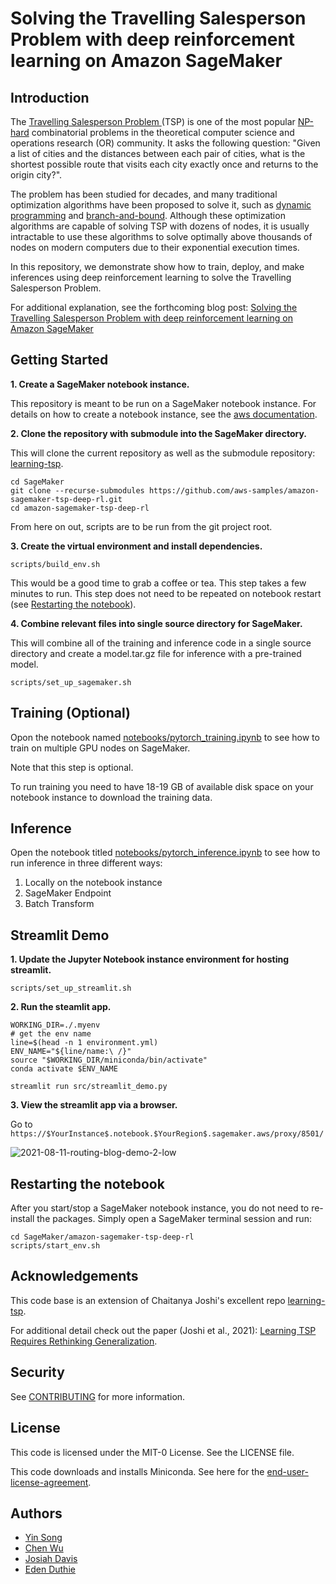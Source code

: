 # Solving the Travelling Salesperson Problem with deep reinforcement learning on Amazon SageMaker

## Introduction

The [Travelling Salesperson Problem ](https://en.wikipedia.org/wiki/Travelling_salesman_problem) (TSP) is one of the most popular [NP-hard](https://xlinux.nist.gov/dads/HTML/nphard.html) combinatorial problems in the  theoretical computer science and operations research (OR) community. It asks the following question: "Given a list of cities and the distances between each pair of cities, what is the shortest possible route that visits each city exactly once and returns to the origin city?".

The problem has been studied for decades, and many traditional optimization algorithms have been proposed to solve it, such as [dynamic programming](https://en.wikipedia.org/wiki/Dynamic_programming) and [branch-and-bound](https://en.wikipedia.org/wiki/Branch_and_bound). Although these optimization algorithms are capable of solving TSP with dozens of nodes, it is usually intractable to use these algorithms to solve optimally above thousands of nodes on modern computers due to their exponential execution times.

In this repository, we demonstrate show how to train, deploy, and make inferences using deep reinforcement learning to solve the Travelling Salesperson Problem.

For additional explanation, see the forthcoming blog post: [Solving the Travelling Salesperson Problem with deep reinforcement learning on Amazon SageMaker](.)

## Getting Started

**1. Create a SageMaker notebook instance.**

This repository is meant to be run on a SageMaker notebook instance. For details on how to create a notebook instance, see the [aws documentation](https://docs.aws.amazon.com/sagemaker/latest/dg/howitworks-create-ws.html).

**2. Clone the repository with submodule into the SageMaker directory.**

This will clone the current repository as well as the submodule repository: [learning-tsp](https://github.com/chaitjo/learning-tsp).

```
cd SageMaker
git clone --recurse-submodules https://github.com/aws-samples/amazon-sagemaker-tsp-deep-rl.git
cd amazon-sagemaker-tsp-deep-rl
```

From here on out, scripts are to be run from the git project root.

**3. Create the virtual environment and install dependencies.**

```
scripts/build_env.sh
```

This would be a good time to grab a coffee or tea. This step takes a few minutes to run. This step does not need to be repeated on notebook restart (see [Restarting the notebook](#restarting-the-notebook)).

**4. Combine relevant files into single source directory for SageMaker.**

This will combine all of the training and inference code in a single source directory and create a model.tar.gz file for inference with a pre-trained model.

```
scripts/set_up_sagemaker.sh
```

## Training (Optional)

Opon the notebook named [notebooks/pytorch_training.ipynb](notebooks/pytorch_smdataparallel_tsp_demo.ipynb) to see how to train on multiple GPU nodes on SageMaker. 

Note that this step is optional.

To run training you need to have 18-19 GB of available disk space on your notebook instance to download the training data.

## Inference 

Open the notebook titled [notebooks/pytorch_inference.ipynb](notebooks/pytorch_inference.ipynb) to see how to run inference in three different ways:

1. Locally on the notebook instance
2. SageMaker Endpoint
3. Batch Transform

## Streamlit Demo

**1. Update the Jupyter Notebook instance environment for hosting streamlit.**

```
scripts/set_up_streamlit.sh
```

**2. Run the steamlit app.**

```
WORKING_DIR=./.myenv
# get the env name
line=$(head -n 1 environment.yml)
ENV_NAME="${line/name:\ /}"
source "$WORKING_DIR/miniconda/bin/activate"
conda activate $ENV_NAME

streamlit run src/streamlit_demo.py
```

**3. View the streamlit app via a browser.**

Go to `https://$YourInstance$.notebook.$YourRegion$.sagemaker.aws/proxy/8501/`

![2021-08-11-routing-blog-demo-2-low](https://user-images.githubusercontent.com/6405428/131402564-3dd1ac21-4566-42c8-9b20-3e218b92b333.gif)

## Restarting the notebook

After you start/stop a SageMaker notebook instance, you do not need to re-install the packages. Simply open a SageMaker terminal session and run:

```
cd SageMaker/amazon-sagemaker-tsp-deep-rl
scripts/start_env.sh
```

## Acknowledgements

This code base is an extension of Chaitanya Joshi's excellent repo [learning-tsp](https://github.com/chaitjo/learning-tsp).

For additional detail check out the paper (Joshi et al., 2021): [Learning TSP Requires Rethinking Generalization](https://arxiv.org/abs/2008.07054).

## Security

See [CONTRIBUTING](CONTRIBUTING.md#security-issue-notifications) for more information.

## License

This code is licensed under the MIT-0 License. See the LICENSE file.

This code downloads and installs Miniconda. See here for the [end-user-license-agreement](miniconda-eula.txt).

## Authors

* [Yin Song](https://github.com/yinsong1986)
* [Chen Wu](https://github.com/chenwuperth)
* [Josiah Davis](https://github.com/josiahdavis)
* [Eden Duthie](https://github.com/edenduthie)
